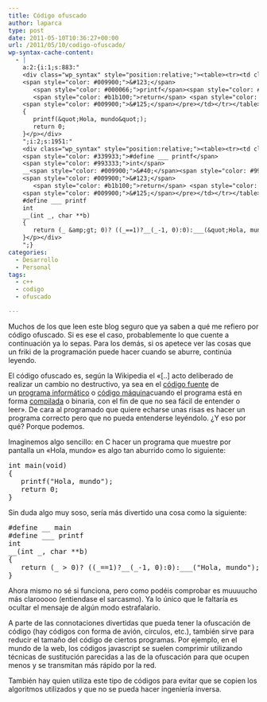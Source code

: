 ```yaml
---
title: Código ofuscado
author: laparca
type: post
date: 2011-05-10T10:36:27+00:00
url: /2011/05/10/codigo-ofuscado/
wp-syntax-cache-content:
  - |
    a:2:{i:1;s:883:"
    <div class="wp_syntax" style="position:relative;"><table><tr><td class="code"><pre class="c" style="font-family:monospace;"><span style="color: #993333;">int</span> main<span style="color: #009900;">&#40;</span><span style="color: #993333;">void</span><span style="color: #009900;">&#41;</span>
    <span style="color: #009900;">&#123;</span>
       <span style="color: #000066;">printf</span><span style="color: #009900;">&#40;</span><span style="color: #ff0000;">&quot;Hola, mundo&quot;</span><span style="color: #009900;">&#41;</span><span style="color: #339933;">;</span>
       <span style="color: #b1b100;">return</span> <span style="color: #0000dd;">0</span><span style="color: #339933;">;</span>
    <span style="color: #009900;">&#125;</span></pre></td></tr></table><p class="theCode" style="display:none;">int main(void)
    {
       printf(&quot;Hola, mundo&quot;);
       return 0;
    }</p></div>
    ";i:2;s:1951:"
    <div class="wp_syntax" style="position:relative;"><table><tr><td class="code"><pre class="c" style="font-family:monospace;"><span style="color: #339933;">#define __ main</span>
    <span style="color: #339933;">#define ___ printf</span>
    <span style="color: #993333;">int</span>
    __<span style="color: #009900;">&#40;</span><span style="color: #993333;">int</span> _<span style="color: #339933;">,</span> <span style="color: #993333;">char</span> <span style="color: #339933;">**</span>b<span style="color: #009900;">&#41;</span>
    <span style="color: #009900;">&#123;</span>
       <span style="color: #b1b100;">return</span> <span style="color: #009900;">&#40;</span>_ <span style="color: #339933;">&amp;</span>gt<span style="color: #339933;">;</span> <span style="color: #0000dd;">0</span><span style="color: #009900;">&#41;</span><span style="color: #339933;">?</span> <span style="color: #009900;">&#40;</span><span style="color: #009900;">&#40;</span>_<span style="color: #339933;">==</span><span style="color: #0000dd;">1</span><span style="color: #009900;">&#41;</span><span style="color: #339933;">?</span>__<span style="color: #009900;">&#40;</span>_<span style="color: #339933;">-</span><span style="color: #0000dd;">1</span><span style="color: #339933;">,</span> <span style="color: #0000dd;">0</span><span style="color: #009900;">&#41;</span><span style="color: #339933;">:</span><span style="color: #0000dd;">0</span><span style="color: #009900;">&#41;</span><span style="color: #339933;">:</span>___<span style="color: #009900;">&#40;</span><span style="color: #ff0000;">&quot;Hola, mundo&quot;</span><span style="color: #009900;">&#41;</span><span style="color: #339933;">;</span>
    <span style="color: #009900;">&#125;</span></pre></td></tr></table><p class="theCode" style="display:none;">#define __ main
    #define ___ printf
    int
    __(int _, char **b)
    {
       return (_ &amp;gt; 0)? ((_==1)?__(_-1, 0):0):___(&quot;Hola, mundo&quot;);
    }</p></div>
    ";}
categories:
  - Desarrollo
  - Personal
tags:
  - c++
  - codigo
  - ofuscado

---
```

Muchos de los que leen este blog seguro que ya saben a qué me refiero por código ofuscado. Si es ese el caso, probablemente lo que cuente a continuación ya lo sepas. Para los demás, si os apetece ver las cosas que un friki de la programación puede hacer cuando se aburre, continúa leyendo.

El código ofuscado es, según la Wikipedia el «[..] acto deliberado de realizar un cambio no destructivo, ya sea en el [código fuente][1] de un [programa informático][2] o [código máquina][3]cuando el programa está en forma [compilada][4] o binaria, con el fin de que no sea fácil de entender o leer». De cara al programado que quiere echarse unas risas es hacer un programa correcto pero que no pueda entenderse leyéndolo. ¿Y eso por qué? Porque podemos.

Imaginemos algo sencillo: en C hacer un programa que muestre por pantalla un «Hola, mundo» es algo tan aburrido como lo siguiente:

<pre lang="c">int main(void)
{
   printf("Hola, mundo");
   return 0;
}</pre>

Sin duda algo muy soso, sería más divertido una cosa como la siguiente:

<pre lang="c">#define __ main
#define ___ printf
int
__(int _, char **b)
{
   return (_ &gt; 0)? ((_==1)?__(_-1, 0):0):___("Hola, mundo");
}</pre>

Ahora mismo no sé si funciona, pero como podéis comprobar es muuuucho más clarooooo (entiendase el sarcasmo). Ya lo único que le faltaría es ocultar el mensaje de algún modo estrafalario.

A parte de las connotaciones divertidas que pueda tener la ofuscación de código (hay códigos con forma de avión, círculos, etc.), también sirve para reducir el tamaño del código de ciertos programas. Por ejemplo, en el mundo de la web, los códigos javascript se suelen comprimir utilizando técnicas de sustitución parecidas a las de la ofuscación para que ocupen menos y se transmitan más rápido por la red.

También hay quien utiliza este tipo de códigos para evitar que se copien los algoritmos utilizados y que no se pueda hacer ingeniería inversa.

 [1]: http://es.wikipedia.org/wiki/C%C3%B3digo_fuente
 [2]: http://es.wikipedia.org/wiki/Programa_inform%C3%A1tico
 [3]: http://es.wikipedia.org/wiki/C%C3%B3digo_m%C3%A1quina "Código máquina"
 [4]: http://es.wikipedia.org/wiki/Compilador "Compilador"